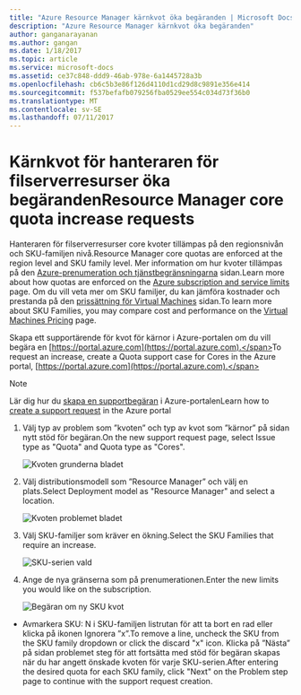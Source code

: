 ```yaml
---
title: "Azure Resource Manager kärnkvot öka begäranden | Microsoft Docs"
description: "Azure Resource Manager kärnkvot öka begäranden"
author: ganganarayanan
ms.author: gangan
ms.date: 1/18/2017
ms.topic: article
ms.service: microsoft-docs
ms.assetid: ce37c848-ddd9-46ab-978e-6a1445728a3b
ms.openlocfilehash: cb6c5b3e86f126d4110d1cd29d8c9891e356e414
ms.sourcegitcommit: f537befafb079256fba0529ee554c034d73f36b0
ms.translationtype: MT
ms.contentlocale: sv-SE
ms.lasthandoff: 07/11/2017
---
```

# <a name="resource-manager-core-quota-increase-requests"></a><span data-ttu-id="cf98b-103">Kärnkvot för hanteraren för filserverresurser öka begäranden</span><span class="sxs-lookup"><span data-stu-id="cf98b-103">Resource Manager core quota increase requests</span></span>

<span data-ttu-id="cf98b-104">Hanteraren för filserverresurser core kvoter tillämpas på den regionsnivån och SKU-familjen nivå.</span><span class="sxs-lookup"><span data-stu-id="cf98b-104">Resource Manager core quotas are enforced at the region level and SKU family level.</span></span>
<span data-ttu-id="cf98b-105">Mer information om hur kvoter tillämpas på den [Azure-prenumeration och tjänstbegränsningarna](http://aka.ms/quotalimits) sidan.</span><span class="sxs-lookup"><span data-stu-id="cf98b-105">Learn more about how quotas are enforced on the [Azure subscription and service limits](http://aka.ms/quotalimits) page.</span></span>
<span data-ttu-id="cf98b-106">Om du vill veta mer om SKU familjer, du kan jämföra kostnader och prestanda på den [prissättning för Virtual Machines](http://aka.ms/pricingcompute) sidan.</span><span class="sxs-lookup"><span data-stu-id="cf98b-106">To learn more about SKU Families, you may compare cost and performance on the [Virtual Machines Pricing](http://aka.ms/pricingcompute) page.</span></span>

<span data-ttu-id="cf98b-107">Skapa ett supportärende för kvot för kärnor i Azure-portalen om du vill begära en [https://portal.azure.com](https://portal.azure.com).</span><span class="sxs-lookup"><span data-stu-id="cf98b-107">To request an increase, create a Quota support case for Cores in the Azure portal, [https://portal.azure.com](https://portal.azure.com).</span></span>

> [!NOTE]
> <span data-ttu-id="cf98b-108">Lär dig hur du [skapa en supportbegäran](https://docs.microsoft.com/azure/azure-supportability/how-to-create-azure-support-request) i Azure-portalen</span><span class="sxs-lookup"><span data-stu-id="cf98b-108">Learn how to [create a support request](https://docs.microsoft.com/azure/azure-supportability/how-to-create-azure-support-request) in the Azure portal</span></span>

1. <span data-ttu-id="cf98b-109">Välj typ av problem som ”kvoten” och typ av kvot som ”kärnor” på sidan nytt stöd för begäran.</span><span class="sxs-lookup"><span data-stu-id="cf98b-109">On the new support request page, select Issue type as "Quota" and Quota type as "Cores".</span></span>

    ![Kvoten grunderna bladet](./media/resource-manager-core-quotas-request/Basics-blade.png)

2. <span data-ttu-id="cf98b-111">Välj distributionsmodell som ”Resource Manager” och välj en plats.</span><span class="sxs-lookup"><span data-stu-id="cf98b-111">Select Deployment model as "Resource Manager" and select a location.</span></span>

    ![Kvoten problemet bladet](./media/resource-manager-core-quotas-request/Problem-step.png)

3. <span data-ttu-id="cf98b-113">Välj SKU-familjer som kräver en ökning.</span><span class="sxs-lookup"><span data-stu-id="cf98b-113">Select the SKU Families that require an increase.</span></span>

    ![SKU-serien vald](./media/resource-manager-core-quotas-request/SKU-selected.png)

4. <span data-ttu-id="cf98b-115">Ange de nya gränserna som på prenumerationen.</span><span class="sxs-lookup"><span data-stu-id="cf98b-115">Enter the new limits you would like on the subscription.</span></span>

    ![Begäran om ny SKU kvot](./media/resource-manager-core-quotas-request/SKU-new-quota.png)

- <span data-ttu-id="cf98b-117">Avmarkera SKU: N i SKU-familjen listrutan för att ta bort en rad eller klicka på ikonen Ignorera ”x”.</span><span class="sxs-lookup"><span data-stu-id="cf98b-117">To remove a line, uncheck the SKU from the SKU family dropdown or click the discard "x" icon.</span></span>
<span data-ttu-id="cf98b-118">Klicka på ”Nästa” på sidan problemet steg för att fortsätta med stöd för begäran skapas när du har angett önskade kvoten för varje SKU-serien.</span><span class="sxs-lookup"><span data-stu-id="cf98b-118">After entering the desired quota for each SKU family, click "Next" on the Problem step page to continue with the support request creation.</span></span>
